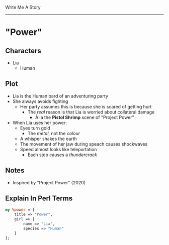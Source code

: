 Write Me A Story
****************

"Power"
=======

Characters
----------
- Lia
	- Human

Plot
----
- Lia is the Human bard of an adventuring party
- She always avoids fighting
	- Her party assumes this is because she is scared of getting hurt
		- The _real_ reason is that Lia is worried about collateral damage
			- À la the __Pistol Shrimp__ scene of "Project Power"
- When Lia uses her power:
	- Eyes turn gold
		- The _metal_, not the _colour_
	- A whisper shakes the earth
	- The movement of her jaw during speach causes shockwaves
	- Speed almost looks like teleportation
		- Each step causes a _thundercrack_

Notes
-----
- Inspired by "Project Power" (2020)

Explain In Perl Terms
---------------------
<!--Because I find Perl hashes the most readable at a glance-->
```pl
my %power = {
	title => "Power",
	girl => {
		name => "Lia",
		species => "Human"
	}
};
```